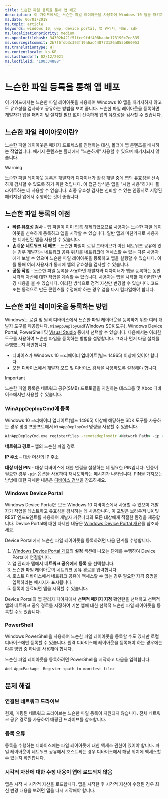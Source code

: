 ```yaml
---
title: 느슨한 파일 등록을 통해 앱 배포
description: 이 가이드에서는 느슨한 파일 레이아웃을 사용하여 Windows 10 앱을 패키지하지 않고도 유효성을 검사하고 공유하는 방법을 보여 줍니다.
ms.date: 06/01/2018
ms.topic: article
keywords: windows 10, uwp, device portal, 앱 관리자, 배포, sdk
ms.localizationpriority: medium
ms.openlocfilehash: 34302b421f51fcc9fdf408baabc178190c7ed335
ms.sourcegitcommit: 2b7f6fdb3c393f19a6ad448773126a053b860953
ms.translationtype: HT
ms.contentlocale: ko-KR
ms.lasthandoff: 02/12/2021
ms.locfileid: "100334888"
---
```

# <a name="deploy-an-app-through-loose-file-registration"></a>느슨한 파일 등록을 통해 앱 배포 

이 가이드에서는 느슨한 파일 레이아웃을 사용하여 Windows 10 앱을 패키지하지 않고도 유효성을 검사하고 공유하는 방법을 보여 줍니다. 느슨한 파일 레이아웃을 등록하면 개발자가 앱을 패키지 및 설치할 필요 없이 신속하게 앱의 유효성을 검사할 수 있습니다. 

## <a name="what-is-a-loose-file-layout"></a>느슨한 파일 레이아웃이란?

느슨한 파일 레이아웃은 패키지 프로세스를 진행하는 대신, 폴더에 앱 콘텐츠를 배치하는 작업입니다. 패키지 콘텐츠는 폴더에서 "느슨하게" 사용할 수 있으며 패키지되지 않습니다. 

> [!WARNING]
> 느슨한 파일 레이아웃 등록은 개발자와 디자이너가 활성 개발 중에 앱의 유효성을 신속하게 검사할 수 있도록 하기 위한 것입니다. 이 접근 방식은 앱을 "시험 사용"하거나 플라이트하는 데 사용할 수 없습니다. 최종 유효성 검사는 신뢰할 수 있는 인증서로 서명된 패키지된 앱에서 수행하는 것이 좋습니다. 

## <a name="advantages-of-loose-file-registration"></a>느슨한 파일 등록의 이점

- **빠른 유효성 검사** - 앱 파일이 이미 압축 해제되었으므로 사용자는 느슨한 파일 레이아웃을 신속하게 등록하고 앱을 시작할 수 있습니다. 일반 앱과 마찬가지로 사용자는 디자인된 앱을 사용할 수 있습니다. 
- **손쉬운 네트워크 내 배포** - 느슨한 파일이 로컬 드라이브가 아닌 네트워크 공유에 있는 경우 개발자는 네트워크 공유 위치를 네트워크에 액세스할 수 있는 다른 사용자에게 보낼 수 있으며 느슨한 파일 레이아웃을 등록하고 앱을 실행할 수 있습니다. 이를 통해 여러 사용자가 동시에 앱의 유효성을 검사할 수 있습니다. 
- **공동 작업** - 느슨한 파일 등록을 사용하면 개발자와 디자이너가 앱을 등록하는 동안 시각적 자산에 대한 작업을 계속할 수 있습니다. 사용자는 앱을 시작할 때 이러한 변경 내용을 볼 수 있습니다. 이러한 방식으로 정적 자산만 변경할 수 있습니다. 코드 또는 동적으로 만든 콘텐츠를 수정해야 하는 경우 앱을 다시 컴파일해야 합니다.

## <a name="how-to-register-a-loose-file-layout"></a>느슨한 파일 레이아웃을 등록하는 방법

Windows는 로컬 및 원격 디바이스에서 느슨한 파일 레이아웃을 등록하기 위한 여러 개발자 도구를 제공합니다. `WinAppDeployCmd`(Windows SDK 도구), Windows Device Portal, PowerShell 및 [Visual Studio](./deploying-and-debugging-uwp-apps.md#register-layout-from-network) 중에서 선택할 수 있습니다. 다음에서는 이러한 도구를 사용하여 느슨한 파일을 등록하는 방법을 설명합니다. 그러나 먼저 다음 설치를 수행했는지 확인합니다.

- 디바이스가 Windows 10 크리에이터 업데이트(빌드 14965) 이상에 있어야 합니다.
- 모든 디바이스에서 [개발자 모드](/windows/apps/get-started/enable-your-device-for-development) 및 [디바이스 검색](/windows/apps/get-started/enable-your-device-for-development#device-discovery)을 사용하도록 설정해야 합니다.

> [!IMPORTANT]
> 느슨한 파일 등록은 네트워크 공유(SMB) 프로토콜을 지원하는 데스크톱 및 Xbox 디바이스에서만 사용할 수 있습니다. 

### <a name="register-with-winappdeploycmd"></a>WinAppDeployCmd에 등록

Windows 10 크리에이터 업데이트(빌드 14965) 이상에 해당하는 SDK 도구를 사용하는 경우 명령 프롬프트에서 `WinAppDeployCmd` 명령을 사용할 수 있습니다.

```cmd
WinAppDeployCmd.exe registerfiles -remotedeploydir <Network Path> -ip <IP Address> -pin <target machine PIN>
```

**네트워크 경로** – 앱의 느슨한 파일 경로

**IP 주소** – 대상 머신의 IP 주소

**대상 머신 PIN** - 대상 디바이스에 대한 연결을 설정하는 데 필요한 PIN입니다. 인증이 필요한 경우 `-pin` 옵션을 사용하여 재시도하라는 메시지가 나타납니다. PIN을 가져오는 방법에 대한 자세한 내용은 [디바이스 검색](/windows/apps/get-started/enable-your-device-for-development#device-discovery)을 참조하세요.

### <a name="windows-device-portal"></a>Windows Device Portal

Windows Device Portal은 모든 Windows 10 디바이스에서 사용할 수 있으며 개발자가 작업을 테스트하고 유효성을 검사하는 데 사용합니다. 이 포털은 브라우저 UX 및 REST 엔드포인트를 사용하여 개발자 커뮤니티의 모든 대상에게 적절한 환경을 제공합니다. Device Portal에 대한 자세한 내용은 [Windows Device Portal 개요](device-portal.md)를 참조하세요.

Device Portal에서 느슨한 파일 레이아웃을 등록하려면 다음 단계를 수행합니다.

1. [Windows Device Portal 개요](device-portal.md)의 **설정** 섹션에 나오는 단계를 수행하여 Device Portal에 연결합니다.
1. 앱 관리자 탭에서 **네트워크 공유에서 등록** 을 선택합니다.
1. 느슨한 파일 레이아웃의 네트워크 공유 경로를 입력합니다. 
1. 호스트 디바이스에서 네트워크 공유에 액세스할 수 없는 경우 필요한 자격 증명을 입력하라는 메시지가 표시됩니다.
1. 등록이 완료되면 앱을 시작할 수 있습니다.

Device Portal의 앱 관리자 페이지에서 **선택적 패키지 지정** 확인란을 선택하고 선택적 앱의 네트워크 공유 경로를 지정하여 기본 앱에 대한 선택적 느슨한 파일 레이아웃을 등록할 수도 있습니다. 

### <a name="powershell"></a>PowerShell 

Windows PowerShell을 사용하여 느슨한 파일 레이아웃을 등록할 수도 있지만 로컬 디바이스에만 등록할 수 있습니다. 원격 디바이스에 레이아웃을 등록해야 하는 경우에는 다른 방법 중 하나를 사용해야 합니다. 

느슨한 파일 레이아웃을 등록하려면 PowerShell을 시작하고 다음을 입력합니다.

```PowerShell
Add-AppxPackage -Register <path to manifest file>
```

## <a name="troubleshooting"></a>문제 해결

### <a name="mapped-network-drives"></a>연결된 네트워크 드라이브
현재, 매핑된 네트워크 드라이브는 느슨한 파일 등록이 지원되지 않습니다. 전체 네트워크 공유 경로를 사용하여 매핑된 드라이브를 참조합니다.

### <a name="registration-failure"></a>등록 오류
등록을 수행하는 디바이스에는 파일 레이아웃에 대한 액세스 권한이 있어야 합니다. 파일 레이아웃이 네트워크 공유에서 호스트되는 경우 디바이스에서 해당 위치에 액세스할 수 있는지 확인합니다. 

### <a name="modifications-to-visual-assets-arent-being-loaded-in-the-app"></a>시각적 자산에 대한 수정 내용이 앱에 로드되지 않음 
앱은 시작 시 시각적 자산을 로드합니다. 앱을 시작한 후 시각적 자산이 수정된 경우 최신 변경 내용을 보려면 앱을 다시 시작해야 합니다.
